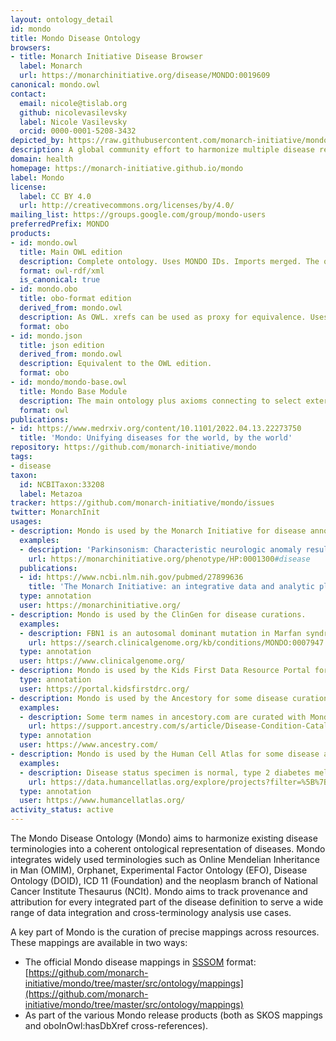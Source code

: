 ```yaml
---
layout: ontology_detail
id: mondo
title: Mondo Disease Ontology
browsers:
- title: Monarch Initiative Disease Browser
  label: Monarch
  url: https://monarchinitiative.org/disease/MONDO:0019609
canonical: mondo.owl
contact:
  email: nicole@tislab.org
  github: nicolevasilevsky
  label: Nicole Vasilevsky
  orcid: 0000-0001-5208-3432
depicted_by: https://raw.githubusercontent.com/monarch-initiative/mondo/master/docs/images/mondo_logo_black-stacked-small.png
description: A global community effort to harmonize multiple disease resources to yield a coherent merged ontology.
domain: health
homepage: https://monarch-initiative.github.io/mondo
label: Mondo
license:
  label: CC BY 4.0
  url: http://creativecommons.org/licenses/by/4.0/
mailing_list: https://groups.google.com/group/mondo-users
preferredPrefix: MONDO
products:
- id: mondo.owl
  title: Main OWL edition
  description: Complete ontology. Uses MONDO IDs. Imports merged. The original mondo.owl without merged imports and with equivalence axioms can now be obtained from the release pages and is called mondo-with-equivalents.
  format: owl-rdf/xml
  is_canonical: true
- id: mondo.obo
  title: obo-format edition
  derived_from: mondo.owl
  description: As OWL. xrefs can be used as proxy for equivalence. Uses Mondo IDs.
  format: obo
- id: mondo.json
  title: json edition
  derived_from: mondo.owl
  description: Equivalent to the OWL edition.
  format: obo
- id: mondo/mondo-base.owl
  title: Mondo Base Module
  description: The main ontology plus axioms connecting to select external ontologies, excluding the external ontologies themselves
  format: owl
publications:
- id: https://www.medrxiv.org/content/10.1101/2022.04.13.22273750
  title: 'Mondo: Unifying diseases for the world, by the world'
repository: https://github.com/monarch-initiative/mondo
tags:
- disease
taxon:
  id: NCBITaxon:33208
  label: Metazoa
tracker: https://github.com/monarch-initiative/mondo/issues
twitter: MonarchInit
usages:
- description: Mondo is used by the Monarch Initiative for disease annotations.
  examples:
  - description: 'Parkinsonism: Characteristic neurologic anomaly resulting form degeneration of dopamine-generating cells in the substantia nigra, a region of the midbrain, characterized clinically by shaking, rigidity, slowness of movement and difficulty with walking and gait.'
    url: https://monarchinitiative.org/phenotype/HP:0001300#disease
  publications:
  - id: https://www.ncbi.nlm.nih.gov/pubmed/27899636
    title: 'The Monarch Initiative: an integrative data and analytic platform connecting phenotypes to genotypes across species '
  type: annotation
  user: https://monarchinitiative.org/
- description: Mondo is used by the ClinGen for disease curations.
  examples:
  - description: FBN1 is an autosomal dominant mutation in Marfan syndrome.
    url: https://search.clinicalgenome.org/kb/conditions/MONDO:0007947
  type: annotation
  user: https://www.clinicalgenome.org/
- description: Mondo is used by the Kids First Data Resource Portal for disease annotations. Note, a login is needed to access the portal and view the Mondo-curated data.
  type: annotation
  user: https://portal.kidsfirstdrc.org/
- description: Mondo is used by the Ancestory for some disease curations.
  examples:
  - description: Some term names in ancestory.com are curated with Mondo, for ease of use.
    url: https://support.ancestry.com/s/article/Disease-Condition-Catalog-Powered-by-MONDO
  type: annotation
  user: https://www.ancestry.com/
- description: Mondo is used by the Human Cell Atlas for some disease annotations.
  examples:
  - description: Disease status specimen is normal, type 2 diabetes mellitus.
    url: https://data.humancellatlas.org/explore/projects?filter=%5B%7B%22facetName%22:%22organ%22,%22terms%22:%5B%22kidney%22%5D%7D,%7B%22facetName%22:%22donorDisease%22,%22terms%22:%5B%22acoustic%20neuroma%22,%22acute%20kidney%20tubular%20necrosis%22%5D%7D%5D&catalog=dcp1
  type: annotation
  user: https://www.humancellatlas.org/
activity_status: active
---
```


The Mondo Disease Ontology (Mondo) aims to harmonize existing disease terminologies into a coherent ontological representation of diseases.
Mondo integrates widely used terminologies such as Online Mendelian Inheritance in Man (OMIM), Orphanet, Experimental Factor Ontology (EFO), Disease Ontology (DOID), ICD 11 (Foundation) and the neoplasm branch of National Cancer Institute Thesaurus (NCIt).
Mondo aims to track provenance and attribution for every integrated part of the disease definition to serve a wide range of data integration and cross-terminology analysis use cases.

A key part of Mondo is the curation of precise mappings across resources. These mappings are available in two ways:

- The official Mondo disease mappings in [SSSOM](https://mapping-commons.github.io/sssom/) format: [https://github.com/monarch-initiative/mondo/tree/master/src/ontology/mappings](https://github.com/monarch-initiative/mondo/tree/master/src/ontology/mappings)
- As part of the various Mondo release products (both as SKOS mappings and oboInOwl:hasDbXref cross-references).
